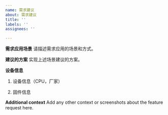 ```yaml
---
name: 需求建议
about: 需求建议
title: ''
labels: ''
assignees: ''

---
```


**需求应用场景**
请描述需求应用的场景和方式。

**建议的方案**
实现上述场景建议的方案。

**设备信息**
1. 设备信息（CPU，厂家）  

2. 固件信息



**Additional context**
Add any other context or screenshots about the feature request here.
